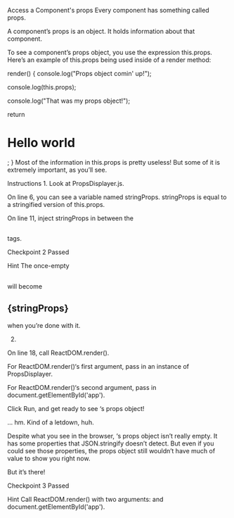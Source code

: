 Access a Component's props
Every component has something called props.

A component’s props is an object. It holds information about that component.

To see a component’s props object, you use the expression this.props. Here’s an example of this.props being used inside of a render method:

render() {
  console.log("Props object comin' up!");

  console.log(this.props);

  console.log("That was my props object!");

  return <h1>Hello world</h1>;
}
Most of the information in this.props is pretty useless! But some of it is extremely important, as you’ll see.

Instructions
1.
Look at PropsDisplayer.js.

On line 6, you can see a variable named stringProps. stringProps is equal to a stringified version of this.props.

On line 11, inject stringProps in between the <h2></h2> tags.

Checkpoint 2 Passed

Hint
The once-empty <h2></h2> will become <h2>{stringProps}</h2> when you’re done with it.

2.
On line 18, call ReactDOM.render().

For ReactDOM.render()‘s first argument, pass in an instance of PropsDisplayer.

For ReactDOM.render()‘s second argument, pass in document.getElementById('app').

Click Run, and get ready to see <PropsDisplayer />‘s props object!

… hm. Kind of a letdown, huh.

Despite what you see in the browser, <PropsDisplayer />‘s props object isn’t really empty. It has some properties that JSON.stringify doesn’t detect. But even if you could see those properties, the props object still wouldn’t have much of value to show you right now.

But it’s there!

Checkpoint 3 Passed

Hint
Call ReactDOM.render() with two arguments: <PropsDisplayer /> and document.getElementById('app').
